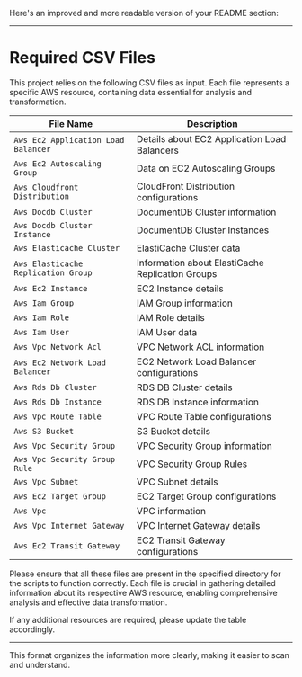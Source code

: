 Here's an improved and more readable version of your README section:

---

# Required CSV Files

This project relies on the following CSV files as input. Each file represents a specific AWS resource, containing data essential for analysis and transformation.

| File Name                                | Description                                  |
|------------------------------------------|----------------------------------------------|
| `Aws Ec2 Application Load Balancer`      | Details about EC2 Application Load Balancers |
| `Aws Ec2 Autoscaling Group`              | Data on EC2 Autoscaling Groups               |
| `Aws Cloudfront Distribution`            | CloudFront Distribution configurations       |
| `Aws Docdb Cluster`                      | DocumentDB Cluster information               |
| `Aws Docdb Cluster Instance`             | DocumentDB Cluster Instances                 |
| `Aws Elasticache Cluster`                | ElastiCache Cluster data                     |
| `Aws Elasticache Replication Group`      | Information about ElastiCache Replication Groups |
| `Aws Ec2 Instance`                       | EC2 Instance details                         |
| `Aws Iam Group`                          | IAM Group information                        |
| `Aws Iam Role`                           | IAM Role details                             |
| `Aws Iam User`                           | IAM User data                                |
| `Aws Vpc Network Acl`                    | VPC Network ACL information                  |
| `Aws Ec2 Network Load Balancer`          | EC2 Network Load Balancer configurations     |
| `Aws Rds Db Cluster`                     | RDS DB Cluster details                       |
| `Aws Rds Db Instance`                    | RDS DB Instance information                  |
| `Aws Vpc Route Table`                    | VPC Route Table configurations               |
| `Aws S3 Bucket`                          | S3 Bucket details                            |
| `Aws Vpc Security Group`                 | VPC Security Group information               |
| `Aws Vpc Security Group Rule`            | VPC Security Group Rules                     |
| `Aws Vpc Subnet`                         | VPC Subnet details                           |
| `Aws Ec2 Target Group`                   | EC2 Target Group configurations              |
| `Aws Vpc`                                | VPC information                              |
| `Aws Vpc Internet Gateway`               | VPC Internet Gateway details                 |
| `Aws Ec2 Transit Gateway`                | EC2 Transit Gateway configurations           |

Please ensure that all these files are present in the specified directory for the scripts to function correctly. Each file is crucial in gathering detailed information about its respective AWS resource, enabling comprehensive analysis and effective data transformation.

If any additional resources are required, please update the table accordingly.

--- 

This format organizes the information more clearly, making it easier to scan and understand.
